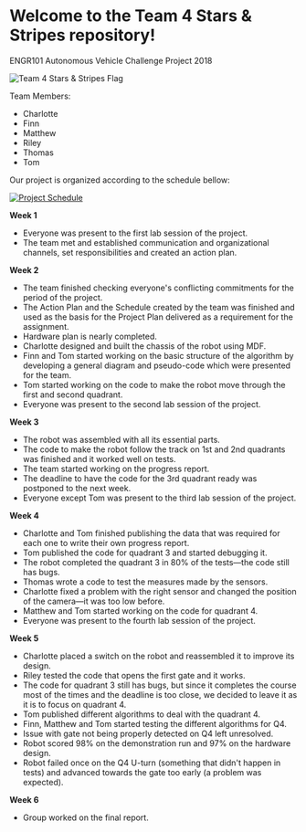 # Welcome to the Team 4 Stars & Stripes repository!
ENGR101 Autonomous Vehicle Challenge Project 2018

![Team 4 Stars & Stripes Flag](https://github.com/tomcpc/starsandstripes/blob/master/Other%20files/Team4StarsAndTtripesFlag.png)

Team Members:
* Charlotte
* Finn
* Matthew
* Riley
* Thomas
* Tom

Our project is organized according to the schedule bellow:

[![Project Schedule](https://github.com/dolfinn1212/starsandstripes/blob/master/Other%20files/ProjectSchedule.PNG)](https://raw.githubusercontent.com/dolfinn1212/starsandstripes/master/Other%20files/ProjectSchedule.PNG)

**Week 1**
- Everyone was present to the first lab session of the project.
- The team met and established communication and organizational channels, set responsibilities and created an action plan.

**Week 2**
- The team finished checking everyone's conflicting commitments for the period of the project.
- The Action Plan and the Schedule created by the team was finished and used as the basis for the Project Plan delivered as a requirement for the assignment.
- Hardware plan is nearly completed.
- Charlotte designed and built the chassis of the robot using MDF.
- Finn and Tom started working on the basic structure of the algorithm by developing a general diagram and pseudo-code which were presented for the team.
- Tom started working on the code to make the robot move through the first and second quadrant.
- Everyone was present to the second lab session of the project.

**Week 3**
- The robot was assembled with all its essential parts.
- The code to make the robot follow the track on 1st and 2nd quadrants was finished and it worked well on tests.
- The team started working on the progress report.
- The deadline to have the code for the 3rd quadrant ready was postponed to the next week.
- Everyone except Tom was present to the third lab session of the project.

**Week 4**
- Charlotte and Tom finished publishing the data that was required for each one to write their own progress report.
- Tom published the code for quadrant 3 and started debugging it.
- The robot completed the quadrant 3 in 80% of the tests—the code still has bugs.
- Thomas wrote a code to test the measures made by the sensors.
- Charlotte fixed a problem with the right sensor and changed the position of the camera—it was too low before.
- Matthew and Tom started working on the code for quadrant 4.
- Everyone was present to the fourth lab session of the project.

**Week 5**
- Charlotte placed a switch on the robot and reassembled it to improve its design.
- Riley tested the code that opens the first gate and it works.
- The code for quadrant 3 still has bugs, but since it completes the course most of the times and the deadline is too close, we decided to leave it as it is to focus on quadrant 4.
- Tom published different algorithms to deal with the quadrant 4.
- Finn, Matthew and Tom started testing the different algorithms for Q4.
- Issue with gate not being properly detected on Q4 left unresolved.
- Robot scored 98% on the demonstration run and 97% on the hardware design.
- Robot failed once on the Q4 U-turn (something that didn't happen in tests) and advanced towards the gate too early (a problem was expected).

**Week 6**
- Group worked on the final report.
